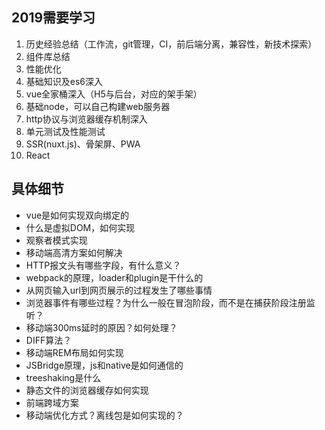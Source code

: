 ## 2019需要学习
1. 历史经验总结（工作流，git管理，CI，前后端分离，兼容性，新技术探索）
2. 组件库总结
3. 性能优化
4. 基础知识及es6深入
5. vue全家桶深入（H5与后台，对应的架手架）
6. 基础node，可以自己构建web服务器
7. http协议与浏览器缓存机制深入
8. 单元测试及性能测试
9. SSR(nuxt.js)、骨架屏、PWA
10. React

## 具体细节
* vue是如何实现双向绑定的
* 什么是虚拟DOM，如何实现
* 观察者模式实现
* 移动端高清方案如何解决
* HTTP报文头有哪些字段，有什么意义？
* webpack的原理，loader和plugin是干什么的
* 从网页输入url到网页展示的过程发生了哪些事情
* 浏览器事件有哪些过程？为什么一般在冒泡阶段，而不是在捕获阶段注册监听？
* 移动端300ms延时的原因？如何处理？
* DIFF算法？
* 移动端REM布局如何实现
* JSBridge原理，js和native是如何通信的
* treeshaking是什么
* 静态文件的浏览器缓存如何实现
* 前端跨域方案
* 移动端优化方式？离线包是如何实现的？
